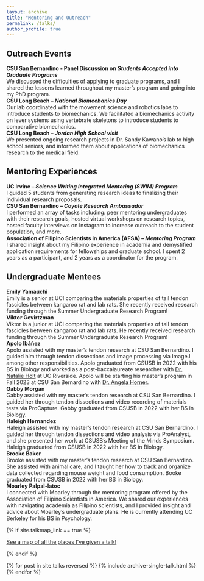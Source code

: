 ```yaml
---
layout: archive
title: "Mentoring and Outreach"
permalink: /talks/
author_profile: true
---
```

## Outreach Events
**CSU San Bernardino - Panel Discussion on _Students Accepted into Graduate Programs_**  
We discussed the difficulties of applying to graduate programs, and I shared the lessons learned throughout my master’s program and going into my PhD program.  
**CSU Long Beach – _National Biomechanics Day_**  
Our lab coordinated with the movement science and robotics labs to introduce students to biomechanics. We facilitated a biomechanics activity on lever systems using vertebrate skeletons to introduce students to comparative biomechanics.  
**CSU Long Beach – _Jordan High School visit_**  
We presented ongoing research projects in Dr. Sandy Kawano’s lab to high school seniors, and informed them about applications of biomechanics research to the medical field.
## Mentoring Experiences  
**UC Irvine – _Science Writing Integrated Mentoring (SWIM) Program_**  
I guided 5 students from generating research ideas to finalizing their individual research proposals.  
**CSU San Bernardino – _Coyote Research Ambassador_**  
I performed an array of tasks including: peer mentoring undergraduates with their research goals, hosted virtual workshops on research topics, hosted faculty interviews on Instagram to increase outreach to the student population, and more.  
**Association of Filipino Scientists in America (AFSA) – _Mentoring Program_**  
I shared insight about my Filipino experience in academia and demystified application requirements for fellowships and graduate school. I spent 2 years as a participant, and 2 years as a coordinator for the program.  
## Undergraduate Mentees  
**Emily Yamauchi**  
Emily is a senior at UCI comparing the materials properties of tail tendon fascicles between kangaroo rat and lab rats. She recently received research funding through the Summer Undergraduate Research Program!  
**Viktor Gevirtzman**  
Viktor is a junior at UCI comparing the materials properties of tail tendon fascicles between kangaroo rat and lab rats. He recently received research funding through the Summer Undergraduate Research Program!  
**Apolo Ibáñez**  
Apolo assisted with my master’s tendon research at CSU San Bernardino. I guided him through tendon dissections and image processing via ImageJ among other responsibilities. Apolo graduated from CSUSB in 2022 with his BS in Biology and worked as a post-baccalaureate researcher with [Dr. Natalie Holt]( https://theholtlab.weebly.com/) at UC Riverside. Apolo will be starting his master’s program in Fall 2023 at CSU San Bernardino with [Dr. Angela Horner](https://hornerlabcsusb.org/).  
**Gabby Morgan**  
Gabby assisted with my master’s tendon research at CSU San Bernardino. I guided her through tendon dissections and video recording of materials tests via ProCapture. Gabby graduated from CSUSB in 2022 with her BS in Biology.  
**Haleigh Hernandez**  
Haleigh assisted with my master’s tendon research at CSU San Bernardino. I guided her through tendon dissections and video analysis via ProAnalyst, and she presented her work at CSUSB’s Meeting of the Minds Symposium. Haleigh graduated from CSUSB in 2022 with her BS in Biology.  
**Brooke Baker**  
Brooke assisted with my master’s tendon research at CSU San Bernardino. She assisted with animal care, and I taught her how to track and organize data collected regarding mouse weight and food consumption. Booke graduated from CSUSB in 2022 with her BS in Biology.  
**Moarley Palpal-latoc**  
I connected with Moarley through the mentoring program offered by the Association of Filipino Scientists in America. We shared our experiences with navigating academia as Filipino scientists, and I provided insight and advice about Moarley’s undergraduate plans. He is currently attending UC Berkeley for his BS in Psychology.  

{% if site.talkmap_link == true %}

<p style="text-decoration:underline;"><a href="/talkmap.html">See a map of all the places I've given a talk!</a></p>

{% endif %}

{% for post in site.talks reversed %}
  {% include archive-single-talk.html %}
{% endfor %}
